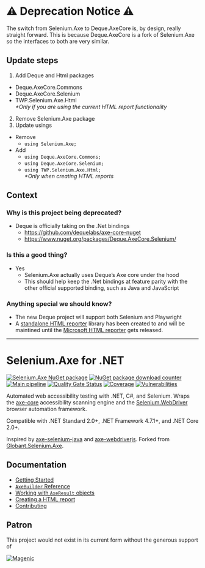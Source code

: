 # :warning: Deprecation Notice :warning:
The switch from Selenium.Axe to Deque.AxeCore is, by design, really straight forward. This is because Deque.AxeCore is a fork of Selenium.Axe so the interfaces to both are very similar.
## Update steps
1. Add Deque and Html packages 
  - Deque.AxeCore.Commons
  - Deque.AxeCore.Selenium  
  - TWP.Selenium.Axe.Html  
  _*Only if you are using the current HTML report functionality_
2. Remove Selenium.Axe package
3. Update usings
  - Remove
    - ```using Selenium.Axe;```
  - Add
    - ```using Deque.AxeCore.Commons;```
    - ```using Deque.AxeCore.Selenium;```
    - ```using TWP.Selenium.Axe.Html;```   
    _*Only when creating HTML reports_

## Context

### Why is this project being deprecated?
-	Deque is officially taking on the .Net bindings  
	-	https://github.com/dequelabs/axe-core-nuget  
	-	https://www.nuget.org/packages/Deque.AxeCore.Selenium/  
### Is this a good thing?
- Yes
  - Selenium.Axe actually uses Deque’s Axe core under the hood
  - This should help keep the .Net bindings at feature parity with the other official supported binding, such as Java and JavaScript
### Anything special we should know?
- The new Deque project will support both Selenium and Playwright 
- A [standalone HTML reporter](https://github.com/TroyWalshProf/SeleniumAxeHtmlDotnet) library has been created to and will be maintined until the [Microsoft HTML reporter](https://github.com/microsoft/html-reporter-for-axe-core-dotnet) gets released. 

___

# Selenium.Axe for .NET
[![Selenium.Axe NuGet package](https://img.shields.io/nuget/v/Selenium.Axe)](https://www.nuget.org/packages/Selenium.Axe) 
[![NuGet package download counter](https://img.shields.io/nuget/dt/Selenium.Axe)](https://www.nuget.org/packages/Selenium.Axe/) 
[![Main pipeline](https://github.com/TroyWalshProf/SeleniumAxeDotnet/actions/workflows/mainPipeline.yml/badge.svg?branch=main)](https://github.com/TroyWalshProf/SeleniumAxeDotnet/actions/workflows/mainPipeline.yml)
[![Quality Gate Status](https://sonarcloud.io/api/project_badges/measure?project=TroyWalshProf_SeleniumAxeDotnet&metric=alert_status)](https://sonarcloud.io/dashboard?id=TroyWalshProf_SeleniumAxeDotnet)
[![Coverage](https://sonarcloud.io/api/project_badges/measure?project=TroyWalshProf_SeleniumAxeDotnet&metric=coverage)](https://sonarcloud.io/dashboard?id=TroyWalshProf_SeleniumAxeDotnet)
[![Vulnerabilities](https://sonarcloud.io/api/project_badges/measure?project=TroyWalshProf_SeleniumAxeDotnet&metric=vulnerabilities)](https://sonarcloud.io/dashboard?id=TroyWalshProf_SeleniumAxeDotnet)


Automated web accessibility testing with .NET, C#, and Selenium. Wraps the [axe-core](https://github.com/dequelabs/axe-core) accessibility scanning engine and the [Selenium.WebDriver](https://www.seleniumhq.org/) browser automation framework.

Compatible with .NET Standard 2.0+, .NET Framework 4.7.1+, and .NET Core 2.0+. 

Inspired by [axe-selenium-java](https://github.com/dequelabs/axe-selenium-java) and [axe-webdriverjs](https://github.com/dequelabs/axe-webdriverjs). Forked from [Globant.Selenium.Axe](https://github.com/javnov/axe-selenium-csharp).

## Documentation

* [Getting Started](https://troywalshprof.github.io/SeleniumAxeDotnet/#/?id=getting-started)
* [`AxeBuilder` Reference](https://troywalshprof.github.io/SeleniumAxeDotnet/#/?id=axebuilder-reference)
* [Working with `AxeResult` objects](https://troywalshprof.github.io/SeleniumAxeDotnet/#/?id=working-with-axeresult-objects)
* [Creating a HTML report](https://troywalshprof.github.io/SeleniumAxeDotnet/#/?id=creating-a-html-report)
* [Contributing](https://troywalshprof.github.io/SeleniumAxeDotnet/#/?id=contributing)

Patron
------
This project would not exist in its current form without the generous support of

[![Magenic](docs/magenic-logo.png)](https://magenic.com)
